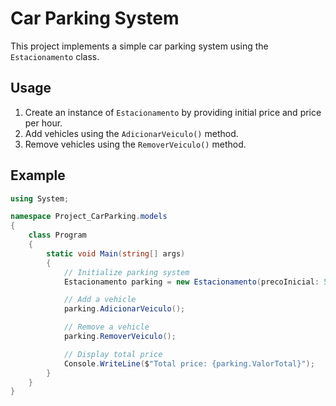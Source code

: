 

# Car Parking System

This project implements a simple car parking system using the `Estacionamento` class.

## Usage

1. Create an instance of `Estacionamento` by providing initial price and price per hour.
2. Add vehicles using the `AdicionarVeiculo()` method.
3. Remove vehicles using the `RemoverVeiculo()` method.

## Example

```csharp
using System;

namespace Project_CarParking.models
{
    class Program
    {
        static void Main(string[] args)
        {
            // Initialize parking system
            Estacionamento parking = new Estacionamento(precoInicial: 5, precoPorHora: 2);

            // Add a vehicle
            parking.AdicionarVeiculo();

            // Remove a vehicle
            parking.RemoverVeiculo();

            // Display total price
            Console.WriteLine($"Total price: {parking.ValorTotal}");
        }
    }
}
